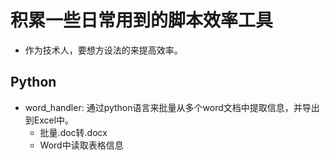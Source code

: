 # 积累一些日常用到的脚本效率工具

- 作为技术人，要想方设法的来提高效率。

## Python
- word_handler: 通过python语言来批量从多个word文档中提取信息，并导出到Excel中。
    - 批量.doc转.docx
    - Word中读取表格信息
